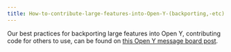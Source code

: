 ```yaml
---
title: How-to-contribute-large-features-into-Open-Y-(backporting,-etc)
---
```


Our best practices for backporting large features into Open Y, contributing code for others to use, can be found on [this Open Y message board post](https://community.openymca.org/t/i-made-some-customizations-to-my-site-that-i-want-to-contribute-back-to-open-y-what-are-the-best-practices-for-backporting-my-features/435).
